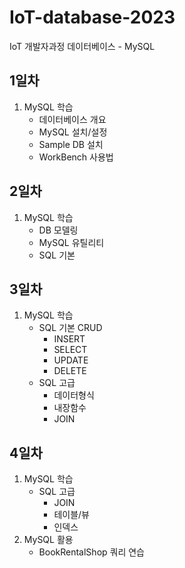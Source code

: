 # IoT-database-2023
IoT 개발자과정 데이터베이스 - MySQL

## 1일차
1. MySQL 학습
    - 데이터베이스 개요
    - MySQL 설치/설정
    - Sample DB 설치
    - WorkBench 사용법

## 2일차
1. MySQL 학습
    - DB 모델링
    - MySQL 유틸리티
    - SQL 기본

## 3일차
1. MySQL 학습
    - SQL 기본 CRUD
        - INSERT
        - SELECT
        - UPDATE
        - DELETE
    - SQL 고급
        - 데이터형식
        - 내장함수
        - JOIN

## 4일차
1.  MySQL 학습
    - SQL 고급 
        - JOIN
        - 테이블/뷰
        - 인덱스
2. MySQL 활용
    - BookRentalShop 쿼리 연습
